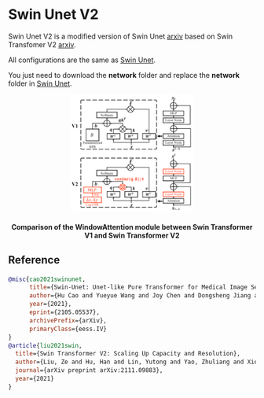 # Swin Unet V2

Swin Unet V2 is a modified version of Swin Unet [arxiv](https://arxiv.org/pdf/2111.09883) based on Swin Transfomer V2 [arxiv](https://arxiv.org/pdf/2103.14030.pdf).

All configurations are the same as [Swin Unet](https://github.com/HuCaoFighting/Swin-Unet).

You just need to download the **network** folder and replace the **network** folder in [Swin Unet](https://github.com/HuCaoFighting/Swin-Unet).

<p align="center">
<img src="./swin_v2.PNG" alt="drawing" width="50%" height="50%"/>
    <h4 align="center">Comparison of the WindowAttention module between Swin Transformer V1 and Swin Transformer V2</h4>
</p>

## Reference
```bibtex
@misc{cao2021swinunet,
      title={Swin-Unet: Unet-like Pure Transformer for Medical Image Segmentation}, 
      author={Hu Cao and Yueyue Wang and Joy Chen and Dongsheng Jiang and Xiaopeng Zhang and Qi Tian and Manning Wang},
      year={2021},
      eprint={2105.05537},
      archivePrefix={arXiv},
      primaryClass={eess.IV}
}
@article{liu2021swin,
  title={Swin Transformer V2: Scaling Up Capacity and Resolution},
  author={Liu, Ze and Hu, Han and Lin, Yutong and Yao, Zhuliang and Xie, Zhenda and Wei, Yixuan and Ning, Jia and Cao, Yue and Zhang, Zheng and Dong, Li and others},
  journal={arXiv preprint arXiv:2111.09883},
  year={2021}
}
```


